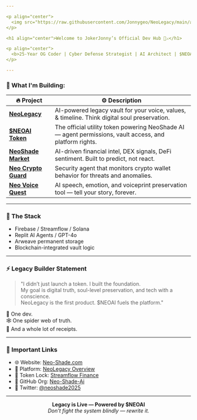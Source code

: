 ```yaml
---

<p align="center">
  <img src="https://raw.githubusercontent.com/Jonnygeo/NeoLegacy/main/assets/gitproof-neoai-2025.png" alt="Legacy Is Live" width="600"/>
</p>

<h1 align="center">Welcome to JokerJonny’s Official Dev Hub 🧠⚔️</h1>

<p align="center">
  <b>25-Year OG Coder | Cyber Defense Strategist | AI Architect | $NEOAI Founder</b>
</p>

---
```


### 🧱 What I'm Building:

| 🔥 Project        | ⚙️ Description |
|------------------|----------------|
| [**NeoLegacy**](https://github.com/Jonnygeo/NeoLegacy) | AI-powered legacy vault for your voice, values, & timeline. Think digital soul preservation. |
| [**$NEOAI Token**](https://pump.fun/) | The official utility token powering NeoShade AI — agent permissions, vault access, and platform rights. |
| [**NeoShade Market**](https://github.com/Jonnygeo/neo-shade-market) | AI-driven financial intel, DEX signals, DeFi sentiment. Built to predict, not react. |
| [**Neo Crypto Guard**](https://github.com/Jonnygeo/neo-crypto-guard) | Security agent that monitors crypto wallet behavior for threats and anomalies. |
| [**Neo Voice Quest**](https://github.com/Jonnygeo/neo-voice-quest) | AI speech, emotion, and voiceprint preservation tool — tell your story, forever. |

---

### 🧠 The Stack
- Firebase / Streamflow / Solana
- Replit AI Agents / GPT-4o
- Arweave permanent storage
- Blockchain-integrated vault logic

---

### ⚡️ Legacy Builder Statement
> "I didn’t just launch a token. I built the foundation.  
> My goal is digital truth, soul-level preservation, and tech with a conscience.  
> NeoLegacy is the first product. $NEOAI fuels the platform."

🧠 One dev.  
🕸️ One spider web of truth.  
🧱 And a whole lot of receipts.

---

### 🔗 Important Links
- 🌐 Website: [Neo-Shade.com](https://neo-shade.com)
- 🧠 Platform: [NeoLegacy Overview](https://neo-shade.com/neo-legacy)
- 🧪 Token Lock: [Streamflow Finance](https://streamflow.finance)
- 🧱 GitHub Org: [Neo-Shade-Ai](https://github.com/Neo-Shade-Ai)
- 🧵 Twitter: [@neoshade2025](https://twitter.com/neoshade2025)

---

<p align="center">
  <b>Legacy is Live — Powered by $NEOAI</b><br>
  <i>Don’t fight the system blindly — rewrite it.</i>
</p>
